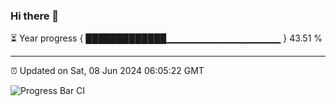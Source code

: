 ### Hi there 👋

⏳ Year progress { █████████████▁▁▁▁▁▁▁▁▁▁▁▁▁▁▁▁▁ } 43.51 %

---

⏰ Updated on Sat, 08 Jun 2024 06:05:22 GMT

![Progress Bar CI](https://github.com/liununu/liununu/workflows/Progress%20Bar%20CI/badge.svg)
